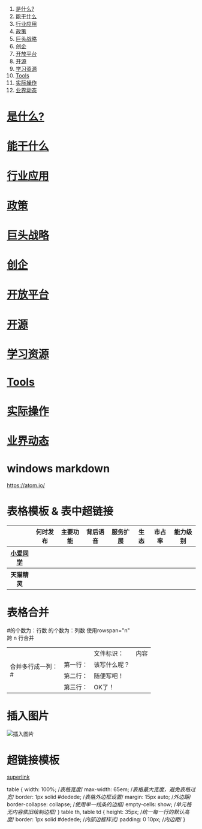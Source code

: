 1. <a href="#tag-是什么?">是什么?</a> 
1. <a href="#tag-能干什么">能干什么</a>
1. <a href="#tag-行业应用">行业应用</a>
1. <a href="#tag-政策">政策</a>
1. <a href="#tag-巨头战略">巨头战略</a>
1. <a href="#tag-创企">创企</a>
1. <a href="#tag-开放平台">开放平台</a>
1. <a href="#tag-开源">开源</a>
1. <a href="#tag-学习资源">学习资源</a>
1. <a href="#tag-Tools">Tools</a>
1. <a href="#tag-实际操作">实际操作</a>
1. <a href="#tag-业界动态">业界动态</a>

# <a id="tag-是什么?" href="#tag-是什么?">是什么?</a>
# <a id="tag-能干什么" href="#tag-能干什么">能干什么</a>
# <a id="tag-行业应用" href="#tag-行业应用">行业应用</a>
# <a id="tag-政策" href="#tag-政策">政策</a>
# <a id="tag-巨头战略" href="#tag-巨头战略">巨头战略</a>
# <a id="tag-创企" href="#tag-创企">创企</a>
# <a id="tag-开放平台" href="#tag-开放平台">开放平台</a>
# <a id="tag-开源" href="#tag-开源">开源</a>
# <a id="tag-学习资源" href="#tag-学习资源">学习资源</a>
# <a id="tag-Tools" href="#tag-Tools">Tools</a>
# <a id="tag-实际操作" href="#tag-实际操作">实际操作</a>
# <a id="tag-业界动态" href="#tag-业界动态">业界动态</a>


# windows markdown 
https://atom.io/

# 表格模板 & 表中超链接
<table>
    <tr>
        <th></th>
        <th>何时发布</th> <!注释>
        <th>主要功能</th> 
        <th>背后语音</th>
        <th>服务扩展</th>
        <th>生态</th>
        <th>市占率</th>
        <th>能力级别</th>
    </tr>
    <tr>
        <th><a href = "https://baike.baidu.com/item/%E5%B0%8F%E7%88%B1%E5%90%8C%E5%AD%A6/22047751?fr=aladdin">小爱同学</a> </th>
        <th></th> <!何时发布>
        <th></th> <!主要功能>
        <th></th> <!背后语音>
        <th></th> <!服务扩展>
        <th></th> <!生态>
        <th></th> <!市占率>
        <th></th> <!能力级别>
    </tr>    
    <tr>
        <th>天猫精灵</th>
        <th></th> <!何时发布>
        <th></th> <!主要功能>
        <th></th> <!背后语音>
        <th></th> <!服务扩展>
        <th></th> <!生态>
        <th></th> <!市占率>
        <th></th> <!能力级别>
    </tr>  
</table>

# 表格合并

<table> 
    <tr> #<tr></tr>的个数为：行数 <td rowspan="7"> 合并多行成一列：<br/> #<td></td>的个数为：列数 使用rowspan="n" <br/> 跨 n 行合并<br/> </td> <td>文件标识：</td> <td>内容</td> </tr> <tr> <td>第一行：</td> <td>该写什么呢？</td> </tr> <tr> <td>第二行：</td> <td>随便写吧！</td> </tr> <tr> <td>第三行：</td> <td>OK了！</td> </tr> 
</table>


# 插入图片
![插入图片]()<br>

# 超链接模板
[superlink]()<br>

table {
    width: 100%; /*表格宽度*/
    max-width: 65em; /*表格最大宽度，避免表格过宽*/
    border: 1px solid #dedede; /*表格外边框设置*/
    margin: 15px auto; /*外边距*/
    border-collapse: collapse; /*使用单一线条的边框*/
    empty-cells: show; /*单元格无内容依旧绘制边框*/
}
table th,
table td {
  height: 35px; /*统一每一行的默认高度*/
  border: 1px solid #dedede; /*内部边框样式*/
  padding: 0 10px; /*内边距*/
}

